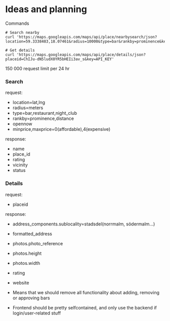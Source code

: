 # Ideas and planning

Commands
```
# Search nearby
curl 'https://maps.googleapis.com/maps/api/place/nearbysearch/json?location=59.3338483,18.07461&radius=10000&type=bar&rankby=prominence&key=API_KEY'

# Get details
curl 'https://maps.googleapis.com/maps/api/place/details/json?placeid=ChIJu-dN5ludX0YR5bHEIi3av_s&key=API_KEY'
```

150 000 request limit per 24 hr


### Search
request:
* location=lat,lng
* radius=meters
* type=bar,restaurant,night_club
* rankby=prominence,distance
* opennow
* minprice,maxprice=0(affordable),4(expensive)

response:
* name
* place_id
* rating
* vicinity
* status


### Details

request:
* placeid

response:
* address_components.sublocality=stadsdel(norrmalm, södermalm...)
* formatted_address
* photos.photo_reference
* photos.height
* photos.width
* rating
* website



* Means that we should remove all functionality about adding, removing or approving bars
* Frontend should be pretty selfcontained, and only use the backend if login/user-related stuff
